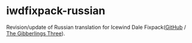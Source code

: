 # iwdfixpack-russian
Revision/update of Russian translation for Icewind Dale Fixpack([GitHub](https://github.com/Gibberlings3/iwdfixpack) / [The Gibberlings Three](https://www.gibberlings3.net/mods/fixes/iwd_fixpack/)).
